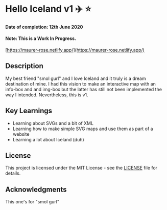 # Hello Iceland v1 ✈️  ⭐  
#### Date of completion: 12th June 2020
#### Note: This is a Work In Progress.
[https://maurer-rose.netlify.app/](https://maurer-rose.netlify.app/)

## Description
My best friend "smol gurl" and I love Iceland and it truly is a dream destination of mine. I had this vision to make an interactive map with an info-box and and img-box but the latter has still not been implemented the way I intended. Nevertheless, this is v1.

## Key Learnings
* Learning about SVGs and a bit of XML
* Learning how to make simple SVG maps and use them as part of a website
* Learning a lot about Iceland (duh)

## License
This project is licensed under the MIT License - see the [LICENSE](LICENSE) file for details.

## Acknowledgments
This one's for "smol gurl"
